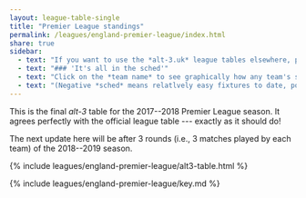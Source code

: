 ```yaml
---
layout: league-table-single
title: "Premier League standings"
permalink: /leagues/england-premier-league/index.html
share: true
sidebar:
  - text: "If you want to use the *alt-3.uk* league tables elsewhere, please be sure to read the [License and Disclaimer](/about/license) page first."
  - text: "### 'It's all in the sched'"
  - text: "Click on the *team name* to see graphically how any team's schedule strength evolves through the season." 
  - text: "(Negative *sched* means relatlvely easy fixtures to date, positive *sched* means harder fixtures.)"
---
```



This is the final _alt-3_ table for the 2017--2018 Premier League season.  It
agrees perfectly with the official league table --- exactly as it should do!

The next update here will be after 3 rounds (i.e., 3 matches played by each
    team) of the 2018--2019 season. 

{% include leagues/england-premier-league/alt3-table.html %}

{% include leagues/england-premier-league/key.md %}






